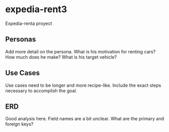 # expedia-rent3
Expedia-renta proyect

## Personas
Add more detail on the persona. What is his motivation for renting cars? How much does he make? What is his target vehicle?

## Use Cases
Use cases need to be longer and more recipe-like. Include the exact steps necessary to accomplish the goal.

## ERD
Good analysis here. Field names are a bit unclear. What are the primary and foreign keys?
